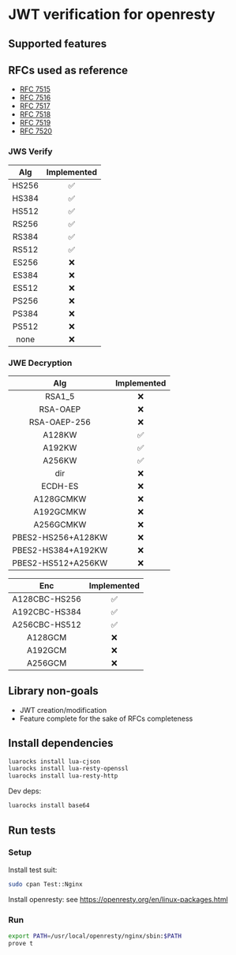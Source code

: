 # JWT verification for openresty

## Supported features

## RFCs used as reference

- [RFC 7515](https://datatracker.ietf.org/doc/html/rfc7515)
- [RFC 7516](https://datatracker.ietf.org/doc/html/rfc7516)
- [RFC 7517](https://datatracker.ietf.org/doc/html/rfc7517)
- [RFC 7518](https://datatracker.ietf.org/doc/html/rfc7518)
- [RFC 7519](https://datatracker.ietf.org/doc/html/rfc7519)
- [RFC 7520](https://datatracker.ietf.org/doc/html/rfc7520)

### JWS Verify

|  Alg  |    Implemented     |
|:-----:|:------------------:|
| HS256 | :white_check_mark: |
| HS384 | :white_check_mark: |
| HS512 | :white_check_mark: |
| RS256 | :white_check_mark: |
| RS384 | :white_check_mark: |
| RS512 | :white_check_mark: |
| ES256 |        :x:         |
| ES384 |        :x:         |
| ES512 |        :x:         |
| PS256 |        :x:         |
| PS384 |        :x:         |
| PS512 |        :x:         |
| none  |        :x:         |

### JWE Decryption

|        Alg         |     Implemented     |
|:------------------:|:-------------------:|
|       RSA1_5       |         :x:         |
|      RSA-OAEP      |         :x:         |
|    RSA-OAEP-256    |         :x:         |
|       A128KW       | :white_check_mark:  |
|       A192KW       | :white_check_mark:  |
|       A256KW       | :white_check_mark:  |
|        dir         |         :x:         |
|      ECDH-ES       |         :x:         |
|     A128GCMKW      |         :x:         |
|     A192GCMKW      |         :x:         |
|     A256GCMKW      |         :x:         |
| PBES2-HS256+A128KW |         :x:         |
| PBES2-HS384+A192KW |         :x:         |
| PBES2-HS512+A256KW |         :x:         |

|      Enc      |     Implemented     |
|:-------------:|:-------------------:|
| A128CBC-HS256 | :white_check_mark:  |
| A192CBC-HS384 | :white_check_mark:  |
| A256CBC-HS512 | :white_check_mark:  |
|    A128GCM    |         :x:         |
|    A192GCM    |         :x:         |
|    A256GCM    |         :x:         |

## Library non-goals

- JWT creation/modification
- Feature complete for the sake of RFCs completeness

## Install dependencies

```bash
luarocks install lua-cjson
luarocks install lua-resty-openssl
luarocks install lua-resty-http
```

Dev deps:
```bash
luarocks install base64
```

## Run tests

### Setup

Install test suit:
```bash
sudo cpan Test::Nginx
```

Install openresty: see https://openresty.org/en/linux-packages.html

### Run

```bash
export PATH=/usr/local/openresty/nginx/sbin:$PATH
prove t
```
